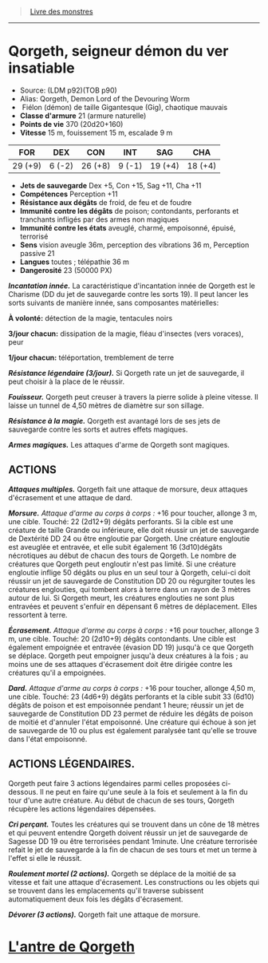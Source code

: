 ﻿> [Livre des monstres](tome_of_beasts.md)

---

# Qorgeth, seigneur démon du ver insatiable

- Source: (LDM p92)(TOB p90)
- Alias: Qorgeth, Demon Lord of the Devouring Worm
-  Fiélon (démon) de taille Gigantesque (Gig), chaotique mauvais
- **Classe d'armure** 21 (armure naturelle)
- **Points de vie** 370 (20d20+160)
- **Vitesse** 15 m, fouissement 15 m, escalade 9 m

|FOR|DEX|CON|INT|SAG|CHA|
|---|---|---|---|---|---|
|29 (+9)|6 (-2)|26 (+8)|9 (-1)|19 (+4)|18 (+4)|

- **Jets de sauvegarde** Dex +5, Con +15, Sag +11, Cha +11
- **Compétences** Perception +11
- **Résistance aux dégâts** de froid, de feu et de foudre
- **Immunité contre les dégâts** de poison; contondants, perforants et tranchants infligés par des armes non magiques
- **Immunité contre les états** aveuglé, charmé, empoisonné, épuisé, terrorisé
- **Sens** vision aveugle 36m, perception des vibrations 36 m, Perception passive 21
- **Langues** toutes ; télépathie 36 m
- **Dangerosité** 23 (50000 PX)

**_Incantation innée._** La caractéristique d'incantation innée de Qorgeth est le Charisme (DD du jet de sauvegarde contre les sorts 19). Il peut lancer les sorts suivants de manière innée, sans composantes matérielles:

**À volonté:** détection de la magie, tentacules noirs

**3/jour chacun:** dissipation de la magie, fléau d'insectes (vers voraces), peur

**1/jour chacun:** téléportation, tremblement de terre

**_Résistance légendaire (3/jour)._** Si Qorgeth rate un jet de sauvegarde, il peut choisir à la place de le réussir.

**_Fouisseur._** Qorgeth peut creuser à travers la pierre solide à pleine vitesse. Il laisse un tunnel de 4,50 mètres de diamètre sur son sillage.

**_Résistance à la magie._** Qorgeth est avantagé lors de ses jets de sauvegarde contre les sorts et autres effets magiques.

**_Armes magiques._** Les attaques d'arme de Qorgeth sont magiques.

## ACTIONS

**_Attaques multiples._** Qorgeth fait une attaque de morsure, deux attaques d'écrasement et une attaque de dard.

**_Morsure._** _Attaque d'arme au corps à corps :_ +16 pour toucher, allonge 3 m, une cible. Touché: 22 (2d12+9) dégâts perforants. Si la cible est une créature de taille Grande ou inférieure, elle doit réussir un jet de sauvegarde de Dextérité DD 24 ou être engloutie par Qorgeth. Une créature engloutie est aveuglée et entravée, et elle subit également 16 (3d10)dégâts nécrotiques au début de chacun des tours de Qorgeth. Le nombre de créatures que Qorgeth peut engloutir n'est pas limité. Si une créature engloutie inflige 50 dégâts ou plus en un seul tour à Qorgeth, celui-ci doit réussir un jet de sauvegarde de Constitution DD 20 ou régurgiter toutes les créatures englouties, qui tombent alors à terre dans un rayon de 3 mètres autour de lui. Si Qorgeth meurt, les créatures englouties ne sont plus entravées et peuvent s'enfuir en dépensant 6 mètres de déplacement. Elles ressortent à terre.

**_Écrasement._** _Attaque d'arme au corps à corps :_ +16 pour toucher, allonge 3 m, une cible. Touché: 20 (2d10+9) dégâts contondants. Une cible est également empoignée et entravée (évasion DD 19) jusqu'à ce que Qorgeth se déplace. Qorgeth peut empoigner jusqu'à deux créatures à la fois ; au moins une de ses attaques d'écrasement doit être dirigée contre les créatures qu'il a empoignées.

**_Dard._** _Attaque d'arme au corps à corps :_ +16 pour toucher, allonge 4,50 m, une cible. Touché: 23 (4d6+9) dégâts perforants et la cible subit 33 (6d10) dégâts de poison et est empoisonnée pendant 1 heure; réussir un jet de sauvegarde de Constitution DD 23 permet de réduire les dégâts de poison de moitié et d'annuler l'état empoisonné. Une créature qui échoue à son jet de sauvegarde de 10 ou plus est également paralysée tant qu'elle se trouve dans l'état empoisonné.

## ACTIONS LÉGENDAIRES.

Qorgeth peut faire 3 actions légendaires parmi celles proposées ci- dessous. Il ne peut en faire qu'une seule à la fois et seulement à la fin du tour d'une autre créature. Au début de chacun de ses tours, Qorgeth récupère les actions légendaires dépensées.

**_Cri perçant._** Toutes les créatures qui se trouvent dans un cône de 18 mètres et qui peuvent entendre Qorgeth doivent réussir un jet de sauvegarde de Sagesse DD 19 ou être terrorisées pendant 1minute. Une créature terrorisée refait le jet de sauvegarde à la fin de chacun de ses tours et met un terme à l'effet si elle le réussit.

**_Roulement mortel (2 actions)._** Qorgeth se déplace de la moitié de sa vitesse et fait une attaque d'écrasement. Les constructions ou les objets qui se trouvent dans les emplacements qu'il traverse subissent automatiquement deux fois les dégâts d'écrasement.

**_Dévorer (3 actions)._** Qorgeth fait une attaque de morsure.

# [L'antre de Qorgeth](tome_of_beasts_lantre_de_qorgeth.md)

